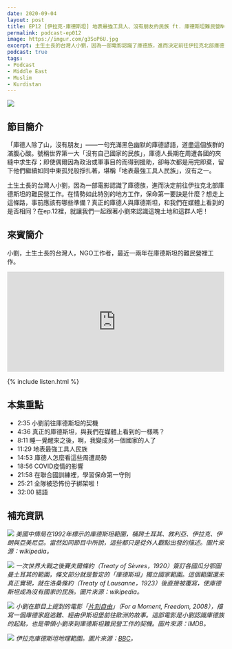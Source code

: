 ```yaml
---
date: 2020-09-04
layout: post
title: EP12 [伊拉克·庫德斯坦] 地表最強工具人、沒有朋友的民族 ft. 庫德斯坦難民營NGO工作者 小劉
permalink: podcast-ep012
image: https://imgur.com/g3SoP6U.jpg
excerpt: 土生土長的台灣人小劉，因為一部電影認識了庫德族，進而決定前往伊拉克北部庫德斯坦的難民營工作。在情勢如此特別的地方工作，保命第一要訣是什麼？想走上這條路，事前應該有哪些準備？真正的庫德人與庫德斯坦，和我們在媒體上看到的是否相同？在ep.12裡，就讓我們一起跟著小劉來認識這塊土地和這群人吧！
podcast: true
tags:
- Podcast
- Middle East
- Muslim
- Kurdistan
---
```


![](https://imgur.com/g3SoP6U.jpg)

## 節目簡介

「庫德人除了山，沒有朋友」——一句充滿黑色幽默的庫德諺語，道盡這個族群的滿腹心酸。號稱世界第一大「沒有自己國家的民族」，庫德人長期在周遭各國的夾縫中求生存；即使偶爾因為政治或軍事目的而得到援助，卻每次都是用完即棄，留下他們繼續如同中東孤兒般掙扎著，堪稱「地表最強工具人民族」，沒有之一。

土生土長的台灣人小劉，因為一部電影認識了庫德族，進而決定前往伊拉克北部庫德斯坦的難民營工作。在情勢如此特別的地方工作，保命第一要訣是什麼？想走上這條路，事前應該有哪些準備？真正的庫德人與庫德斯坦，和我們在媒體上看到的是否相同？在ep.12裡，就讓我們一起跟著小劉來認識這塊土地和這群人吧！

## 來賓簡介

小劉，土生土長的台灣人，NGO工作者，最近一兩年在庫德斯坦的難民營裡工作。

<iframe src="https://open.spotify.com/embed-podcast/episode/6q8PqvSpC256GJHi4aL3DK" width="100%" height="232" frameborder="0" allowtransparency="true" allow="encrypted-media"></iframe>

{% include listen.html %}

## 本集重點

* 2:35 小劉前往庫德斯坦的契機
* 4:36 真正的庫德斯坦，與我們在媒體上看到的一樣嗎？
* 8:11 睡一覺醒來之後，啊，我變成另一個國家的人了
* 11:29 地表最強工具人民族
* 14:53 庫德人怎麼看這些周遭局勢
* 18:56 COVID疫情的影響
* 21:58 在聯合國訓練裡，學習保命第一守則
* 25:21 全隊被恐怖份子綁架啦！
* 32:00 結語

## 補充資訊

![](https://upload.wikimedia.org/wikipedia/commons/e/e7/Kurdish-inhabited_area_by_CIA_%281992%29_box_inset_removed.jpg)
*美國中情局在1992年標示的庫德斯坦範圍，橫跨土耳其、敘利亞、伊拉克、伊朗與亞美尼亞。當然如同節目中所說，這些都只是從外人觀點出發的描述。圖片來源：wikipedia。*

![](https://upload.wikimedia.org/wikipedia/commons/thumb/1/16/Treaty_of_S%C3%A8vres_1920.svg/1024px-Treaty_of_S%C3%A8vres_1920.svg.png)
*一次世界大戰之後賽夫爾條約（Treaty of Sèvres，1920）簽訂各國瓜分鄂圖曼土耳其的範圍，條文部分就是暫定的「庫德斯坦」獨立國家範圍。這個範圍還未真正實現，就在洛桑條約（Treaty of Lausanne，1923）後直接被覆寫，使庫德斯坦成為沒有國家的民族。圖片來源：wikipedia。*

![](https://m.media-amazon.com/images/M/MV5BMTUyMzc3MjQ0Ml5BMl5BanBnXkFtZTcwMjI5NDI5Ng@@._V1_.jpg)
*小劉在節目上提到的電影「[片刻自由](https://www.imdb.com/title/tt1296337/)」（For a Moment, Freedom, 2008），描寫一個庫德家庭逃難、經由伊斯坦堡前往歐洲的故事。這部電影是小劉認識庫德族的起點，也是帶領小劉來到庫德斯坦難民營工作的契機。圖片來源：IMDB。*

![](https://ichef.bbci.co.uk/news/800/cpsprodpb/B78F/production/_97819964_iraq_kurdish_areas_map6241-3.png)
*伊拉克庫德斯坦地理範圍。圖片來源：[BBC](https://www.bbc.com/news/world-middle-east-41398199)。*